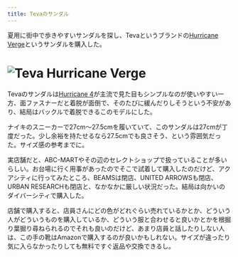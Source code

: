 ```yaml
---
title: Tevaのサンダル
---
```

夏用に街中で歩きやすいサンダルを探し、Tevaというブランドの[Hurricane Verge](https://www.amazon.co.jp/dp/B08B4869SL)というサンダルを購入した。

![](https://lh3.googleusercontent.com/docs/AG8NV2aLn4eNBHU6vlYmPRl74t_wjbfHeN7Bbhrkf43wydGinEcx_EDpkTViVSk95HjSC5zdYT3I9111cDfjIGtUOXxXIXxiOpZx_sgi61JDy3b_3dhWakYc7KZlO3rpsNHlhPPXGlrKJKBaqmzzutqrjaZ4ZUhQyC1yQiKh79XZ2WypGCXaab5YXkQsZv7rSHYlDmSiEyjh9zjvW72e9rba8cveJ1K7UnU-cHPx-12RLx7oa69hJWoVXnEZsNI82-qeQhAskwFYH2p0kp-KhnmeB3JiFzXB5bmcgAhS-co7IS_PZqiXZvQA5sCrBupp0S37VmJoW3scw7tVcHVaVDAe48ZHMM0LHpIly6e8pGW8LrWfhCfBWq7JrkaRAL8Im8iftp93GSusnRhU3OdkMHR_T-137DKxoYjSWuxqIahRxbd7Zcmoe9nlINw9oQY70s73A3eSnKcbifwnpt8nx_ogScFrsCW0nZ06G4awFZM0uBTKwyHKCfTpLOwGzUanwYuAn7GnBVJdqhbawa20M0BHeIFnROiyQs6Y5W0oNUsuU6S8IKT9XOlJwNI83J7n-46YJQIeI8720f5168xqbGvRl5yty9CYI8D25q7byPH7RIzsdfoDDCCaFoZ41PcflIU9AsvPHSVgEDV94-4lv9IHjfwhhtPqx4KpWXL7sQ94-tr_qyhgCudtjI4TBESEMosB46No2Frm-HuqE6lacEx_Aq6uCkA7a1I-coDEvlaLOgC3LHTSzs1DexHKvFMxDLVa2zTZr9Fa43PuS_PueYW0TZKvYKG8SPhnfNtGz8vOsHB49vqFiqfA717SSyjNzEqgWk9nGsW0HPYt5UDzwOInmxEBdjnMo-7fespi5pmCgmwgXC5W_FLEdSh-Mi7iPv-oNdkCXWT33fvkgF_5zCKEy4xx5NM9gMiV1_o1WbzZin53q_auTYmazL0hAGTKVG9ME1hFUldKsNXk7kHco0N8TyCb59yxlNj2n0SAF6Ind9kAcSTy6EC_mFg3oz4lO9Qkq1Iin7G79yRMiKXPwDYMP92Pfg2jYSvq8VH5wJLQU351N6qy78EM29X_PO3IwE0CbGY67o65m6HH-yOcoYEnlNMLPkllXcJiEE2oKlZEls8xQl7XtLSL2ExlE5BWEetsUUEwT8As-RsLaVlQsL7hCxcoFXUnTwBE2dByweRuA71e7FJmFUKq0GoJ5fAw9m-FE4Dg5dYz1hpWRbqtKLrGv2U1bm8oZITzPhnVMNplZFcdw3XE "Teva Hurricane Verge")
=======================================================================================================================================================================================================================================================================================================================================================================================================================================================================================================================================================================================================================================================================================================================================================================================================================================================================================================================================================================================================================================================================================================================================================================================================================================================================================================================================================================================

Tevaのサンダルは[Hurricane 4](https://www.amazon.co.jp/dp/B096RS5PWQ)が主流で見た目もシンプルなのが使いやすい一方、面ファスナーだと着脱が面倒で、そのたびに緩んだりしそうという不安があり、結局はバックルで着脱できるこのモデルにした。

ナイキのスニーカーで27cm～27.5cmを履いていて、このサンダルは27cmが丁度だった。少し余裕を持たせるなら27.5cmでも良さそう、という雰囲気だった。サイズ感の参考までに。

実店舗だと、ABC-MARTやその辺のセレクトショップで扱っていることが多いらしい。お台場に行く用事があったのでそこで試着して購入したのだけど、アクアシティに行ってみたところ、BEAMSは閉店、UNITED ARROWSも閉店、URBAN RESEARCHも閉店と、なかなかに厳しい状況だった。結局は向かいのダイバーシティで購入した。

店舗で購入すると、店員さんにどの色がどれぐらい売れているかとか、どういう人がどういうものを購入しているか、どういう服と合わせると良いかとかを根掘り葉掘り尋ねられるのでそれも良いのだけど、あまり店員と話したりしない人は、この手の靴はAmazonで購入するのが良いかもしれない。サイズが違ったり気に入らなかったりしても無料ですぐ返品や交換できるし。
